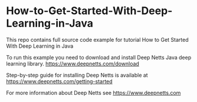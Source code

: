 # How-to-Get-Started-With-Deep-Learning-in-Java

This repo contains full source code example for tutorial How to Get Started With Deep Learning in Java
 
To run this example you need to download and install Deep Netts Java deep learning library.
https://www.deepnetts.com/download
 
Step-by-step guide for installing Deep Netts is available at
https://www.deepnetts.com/getting-started
 
For more information about Deep Netts see https://www.deepnetts.com
